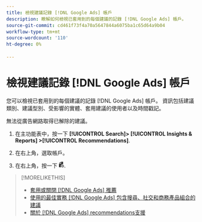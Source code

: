 ```yaml
---
title: 檢視建議記錄 [!DNL Google Ads] 帳戶
description: 瞭解如何檢視已套用到的每個建議的記錄 [!DNL Google Ads] 帳戶。
source-git-commit: cd461f73f4a70a5647844a6075ba1c65d64a9b04
workflow-type: tm+mt
source-wordcount: '110'
ht-degree: 0%

---
```


# 檢視建議記錄 [!DNL Google Ads] 帳戶

您可以檢視已套用到的每個建議的記錄 [!DNL Google Ads] 帳戶。 資訊包括建議類別、建議型別、受影響的實體、套用建議的使用者以及時間戳記。

無法從廣告網路取得已解除的建議。

1. 在主功能表中，按一下 **[!UICONTROL Search]> [!UICONTROL Insights & Reports] >[!UICONTROL Recommendations]**.

1. 在右上角，選取帳戶。

1. 在右上角，按一下 ![建議記錄](/help/search-social-commerce/assets/recommendations-log-view.png "建議記錄").

>[!MORELIKETHIS]
>
>* [套用或關閉 [!DNL Google Ads] 推薦](google-recommendation-apply-dismiss.md)
>* [使用的最佳實務 [!DNL Google Ads] 包含搜尋、社交和商務產品組合的建議](google-recommendation-best-practices.md)
>* [關於 [!DNL Google Ads] recommendations支援](google-recommendation-support.md)

